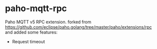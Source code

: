 # paho-mqtt-rpc
Paho MQTT v5 RPC extension.
forked from https://github.com/eclipse/paho.golang/tree/master/paho/extensions/rpc and added some features:

* Request timeout
